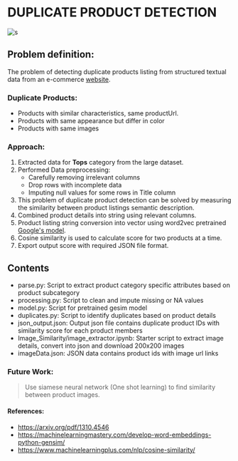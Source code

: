 # DUPLICATE  PRODUCT  DETECTION


![s](../master/images/Screenshot1.png)
      

## Problem definition:

The problem of detecting duplicate products listing from structured textual data from an e-commerce [website](https://huew.co).

### Duplicate Products:

- Products with similar characteristics, same productUrl. 
- Products with same appearance but differ in color
- Products with same images

### Approach:

1. Extracted data for **Tops** category from the large dataset.
2. Performed Data preprocessing:
   - Carefully removing irrelevant columns
   - Drop rows with incomplete data 
   - Imputing null values for some rows in Title column
3. This problem of duplicate product detection can be solved by measuring the similarity between product listings semantic description.
4. Combined product details into string using relevant columns.
5. Product listing string conversion into vector using word2vec pretrained [Google's model](https://drive.google.com/file/d/0B7XkCwpI5KDYNlNUTTlSS21pQmM/edit).
6. Cosine similarity is used to calculate score for two products at a time.
7. Export output score with required  JSON file format.



## Contents

- parse.py: Script to extract product category specific attributes based on product subcategory
- processing.py: Script to clean and impute missing or NA values
- model.py: Script for pretrained gesim model
- duplicates.py: Script to identify duplicates based on product details
- json_output.json: Output json file contains duplicate product IDs with similarity score for each product members
- Image_Similarity/image_extractor.ipynb: Starter script to extract image details, convert into json and download 200x200 images
- imageData.json: JSON data contains product ids with image url links 



### Future Work:

> Use siamese neural network (One shot learning) to find similarity between product images.



#### References:

- https://arxiv.org/pdf/1310.4546
- https://machinelearningmastery.com/develop-word-embeddings-python-gensim/
- https://www.machinelearningplus.com/nlp/cosine-similarity/
